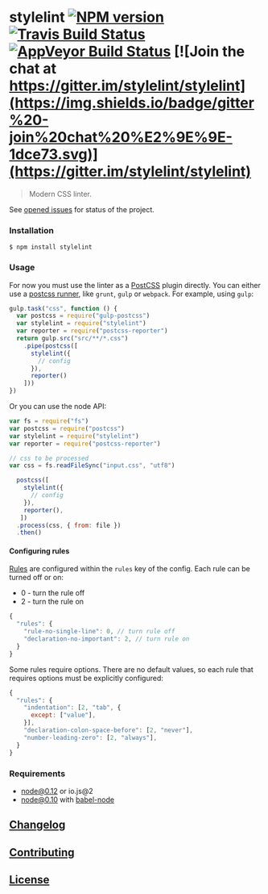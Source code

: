 # stylelint [![NPM version](http://img.shields.io/npm/v/stylelint.svg)](https://www.npmjs.org/package/stylelint) [![Travis Build Status](https://img.shields.io/travis/stylelint/stylelint/master.svg?label=unix%20build)](https://travis-ci.org/stylelint/stylelint) [![AppVeyor Build Status](https://img.shields.io/appveyor/ci/MoOx/stylelint/master.svg?label=windows%20build)](https://ci.appveyor.com/project/MoOx/stylelint) [![Join the chat at https://gitter.im/stylelint/stylelint](https://img.shields.io/badge/gitter%20-join%20chat%20%E2%9E%9E-1dce73.svg)](https://gitter.im/stylelint/stylelint)

> Modern CSS linter.

See [opened issues](https://github.com/stylelint/stylelint/issues) for status of the project.

### Installation

```console
$ npm install stylelint
```

### Usage

For now you must use the linter as a [PostCSS](https://github.com/postcss/postcss#usage) plugin directly. You can either use a [postcss runner](https://github.com/postcss/postcss#usage), like `grunt`, `gulp` or `webpack`. For example, using `gulp`:

```js
gulp.task("css", function () {
  var postcss = require("gulp-postcss")
  var stylelint = require("stylelint")
  var reporter = require("postcss-reporter")
  return gulp.src("src/**/*.css")
    .pipe(postcss([
      stylelint({
        // config
      }),
      reporter()
    ]))
})
```

Or you can use the node API:

```js
var fs = require("fs")
var postcss = require("postcss")
var stylelint = require("stylelint")
var reporter = require("postcss-reporter")

// css to be processed
var css = fs.readFileSync("input.css", "utf8")

  postcss([
    stylelint({
      // config
    }),
    reporter(),
   ])
  .process(css, { from: file })
  .then()
```

#### Configuring rules

[Rules](docs/rules.md) are configured within the `rules` key of the config. Each rule can be turned off or on:

* 0 - turn the rule off
* 2 - turn the rule on

```js
{
  "rules": {
    "rule-no-single-line": 0, // turn rule off
    "declaration-no-important": 2, // turn rule on
  }
}
```

Some rules require options. There are no default values, so each rule that requires options must be explicitly configured:

```js
{
  "rules": {
    "indentation": [2, "tab", {
      except: ["value"],
    }],
    "declaration-colon-space-before": [2, "never"],
    "number-leading-zero": [2, "always"],
  }
}
```

### Requirements

* node@0.12 or io.js@2
* node@0.10 with [babel-node](http://babeljs.io/docs/usage/cli/#babel-node)

## [Changelog](CHANGELOG.md)

## [Contributing](CONTRIBUTING.md)

## [License](LICENSE)

